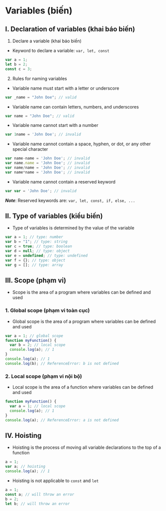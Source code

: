# Variables (biến)

## I. Declaration of variables (khai báo biến)

1. Declare a variable (khai báo biến)

- Keyword to declare a variable: `var, let, const`

```js
var a = 1;
let b = 2;
const c = 3;
```

2. Rules for naming variables

- Variable name must start with a letter or underscore

```js
var _name = "John Doe"; // valid
```

- Variable name can contain letters, numbers, and underscores

```js
var name = "John Doe"; // valid
```

- Variable name cannot start with a number

```js
var 1name = 'John Doe'; // invalid
```

- Variable name cannot contain a space, hyphen, or dot, or any other special character

```js
var name-name = 'John Doe'; // invalid
var name.name = 'John Doe'; // invalid
var name/name = 'John Doe'; // invalid
var name*name = 'John Doe'; // invalid
```

- Variable name cannot contain a reserved keyword

```js
var var = 'John Doe'; // invalid
```

<!-- Note -->

**_Note_**: Reserved keywords are: `var, let, const, if, else, ...`

## II. Type of variables (kiểu biến)

- Type of variables is determined by the value of the variable

```js
var a = 1; // type: number
var b = "1"; // type: string
var c = true; // type: boolean
var d = null; // type: object
var e = undefined; // type: undefined
var f = {}; // type: object
var g = []; // type: array
```

## III. Scope (phạm vi)

- Scope is the area of a program where variables can be defined and used

### 1. Global scope (phạm vi toàn cục)

- Global scope is the area of a program where variables can be defined and used

```js
var a = 1; // global scope
function myFunction() {
  var b = 2; // local scope
  console.log(a); // 1
}
console.log(a); // 1
console.log(b); // ReferenceError: b is not defined
```

### 2. Local scope (phạm vi nội bộ)

- Local scope is the area of a function where variables can be defined and used

```js
function myFunction() {
  var a = 1; // local scope
  console.log(a); // 1
}
console.log(a); // ReferenceError: a is not defined
```

## IV. Hoisting

- Hoisting is the process of moving all variable declarations to the top of a function

```js
a = 1;
var a; // hoisting
console.log(a); // 1
```

- Hoisting is not applicable to `const` and `let`

```js
a = 1;
const a; // will throw an error
b = 2;
let b; // will throw an error
```
